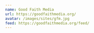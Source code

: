 ```yaml
---
name: Good Faith Media
url: https://goodfaithmedia.org/
avatar: /images/sites/gfm.jpg
feed: https://goodfaithmedia.org/feed/
---
```

